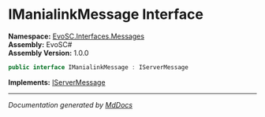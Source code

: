 ﻿<!--  
  <auto-generated>   
    The contents of this file were generated by a tool.  
    Changes to this file may be list if the file is regenerated  
  </auto-generated>   
-->

# IManialinkMessage Interface

**Namespace:** [EvoSC.Interfaces.Messages](../index.md)  
**Assembly:** EvoSC\#  
**Assembly Version:** 1.0.0

```csharp
public interface IManialinkMessage : IServerMessage
```

**Implements:** [IServerMessage](../IServerMessage/index.md)

___

*Documentation generated by [MdDocs](https://github.com/ap0llo/mddocs)*

